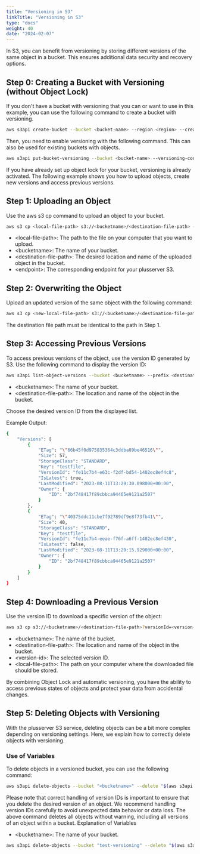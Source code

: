 ```yaml
---
title: "Versioning in S3"
linkTitle: "Versioning in S3"
type: "docs"
weight: 40
date: "2024-02-07"
---
```


In S3, you can benefit from versioning by storing different versions of the same object in a bucket. This ensures additional data security and recovery options.

## Step 0: Creating a Bucket with Versioning (without Object Lock)

If you don't have a bucket with versioning that you can or want to use in this example, you can use the following command to create a bucket with versioning.

```bash
aws s3api create-bucket --bucket <bucket-name> --region <region> --create-bucket-configuration LocationConstraint=<region> --endpoint-url=https://<endpoint>
```
Then, you need to enable versioning with the following command. This can also be used for existing buckets with objects.
```bash
aws s3api put-bucket-versioning --bucket <bucket-name> --versioning-configuration Status=Enabled --endpoint-url=https://<endpoint>
```
If you have already set up object lock for your bucket, versioning is already activated. 
The following example shows you how to upload objects, create new versions and access previous versions.

## Step 1: Uploading an Object

Use the aws s3 cp command to upload an object to your bucket.
```bash
aws s3 cp <local-file-path> s3://<bucketname>/<destination-file-path> --endpoint-url=https://<endpoint>
```
* \<local-file-path>: The path to the file on your computer that you want to upload.
* \<bucketname>: The name of your bucket.
* \<destination-file-path>: The desired location and name of the uploaded object in the bucket.
* \<endpoint>: The corresponding endpoint for your plusserver S3.

## Step 2: Overwriting the Object

Upload an updated version of the same object with the following command:
```bash
aws s3 cp <new-local-file-path> s3://<bucketname>/<destination-file-path> --endpoint-url=https://<endpoint>
```
The destination file path must be identical to the path in Step 1.
## Step 3: Accessing Previous Versions

To access previous versions of the object, use the version ID generated by S3. Use the following command to display the version ID:
```bash
aws s3api list-object-versions --bucket <bucketname> --prefix <destination-file-path> --endpoint-url=https://<endpoint>
```
* \<bucketname>: The name of your bucket.
* \<destination-file-path>: The location and name of the object in the bucket.

Choose the desired version ID from the displayed list.

Example Output:

```bash
{
    "Versions": [
        {
            "ETag": "\"66b45f0d975835364c3ddba89be46516\"",
            "Size": 57,
            "StorageClass": "STANDARD",
            "Key": "testfile",
            "VersionId": "fe11c7b4-e63c-f2df-bd54-1402ec8ef4c8",
            "IsLatest": true,
            "LastModified": "2023-08-11T13:29:30.098000+00:00",
            "Owner": {
                "ID": "2bf748417f89cbbca94465e9121a2507"
            }
        },
        {
            "ETag": "\"40375ddc11cbe7f92789df9e8f73fb41\"",
            "Size": 40,
            "StorageClass": "STANDARD",
            "Key": "testfile",
            "VersionId": "fe11c7b4-eeae-f76f-a6ff-1402ec8ef430",
            "IsLatest": false,
            "LastModified": "2023-08-11T13:29:15.929000+00:00",
            "Owner": {
                "ID": "2bf748417f89cbbca94465e9121a2507"
            }
        }
    ]
}
```
## Step 4: Downloading a Previous Version

Use the version ID to download a specific version of the object:

```bash
aws s3 cp s3://<bucketname>/<destination-file-path>?versionId=<version-id> <local-file-path> --endpoint-url=https://<endpoint>
```
* \<bucketname>: The name of the bucket.
* \<destination-file-path>: The location and name of the object in the bucket.
* \<version-id>: The selected version ID.
* \<local-file-path>: The path on your computer where the downloaded file should be stored.

By combining Object Lock and automatic versioning, you have the ability to access previous states of objects and protect your data from accidental changes.
## Step 5: Deleting Objects with Versioning

With the plusserver S3 service, deleting objects can be a bit more complex depending on versioning settings. Here, we explain how to correctly delete objects with versioning.
### Use of Variables

To delete objects in a versioned bucket, you can use the following command:
```bash
aws s3api delete-objects --bucket "<bucketname>" --delete "$(aws s3api list-object-versions --bucket "<bucketname>" --output=json | jq '{Objects: [.Versions[] | {Key: .Key, VersionId: .VersionId}], Quiet: false}')"
```
Please note that correct handling of version IDs is important to ensure that you delete the desired version of an object. We recommend handling version IDs carefully to avoid unexpected data behavior or data loss. The above command deletes all objects without warning, including all versions of an object within a bucket.
Explanation of Variables

* \<bucketname>: The name of your bucket.
```bash
aws s3api delete-objects --bucket "test-versioning" --delete "$(aws s3api list-object-versions --bucket "test-versioning" --output=json | jq '{Objects: [.Versions[] | {Key: .Key, VersionId: .VersionId}], Quiet: false}')"
```